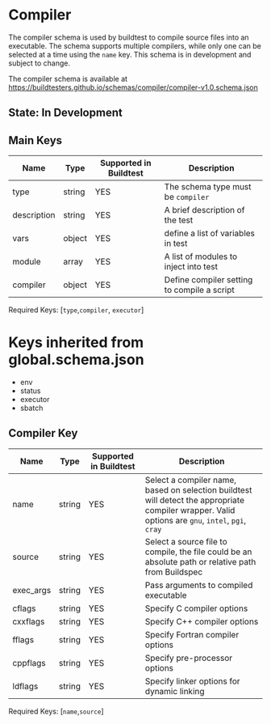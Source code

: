 # Compiler 

The compiler schema is used by buildtest to compile source files into an 
executable. The schema supports multiple compilers, while only one can be 
selected at a time using the `name` key. This schema is in development 
and subject to change.

The compiler schema is available at https://buildtesters.github.io/schemas/compiler/compiler-v1.0.schema.json

## State: In Development

## Main Keys

| Name | Type | Supported in Buildtest | Description | 
| ---- | ---- | ---------------------- | ----------- |
| type | string | YES | The schema type must be `compiler` | 
| description | string | YES | A brief description of the test | 
| vars | object | YES | define a list of variables in test |
| module | array | YES | A list of modules to inject into test | 
| compiler | object | YES | Define compiler setting to compile a script |  

Required Keys: [`type`,`compiler`, `executor`]


# Keys inherited from global.schema.json

- env
- status
- executor
- sbatch

## Compiler Key

| Name | Type | Supported in Buildtest | Description  |   
| ---- | ---- | --------------------- | ------------ |  
| name | string | YES | Select a compiler name, based on selection buildtest will detect the appropriate compiler wrapper. Valid options are `gnu`, `intel`, `pgi`, `cray` | 
| source | string | YES | Select a source file to compile, the file could be an absolute path or relative path from Buildspec | 
| exec_args | string | YES | Pass arguments to compiled executable | 
| cflags | string | YES | Specify C compiler options |  
| cxxflags | string | YES | Specify C++ compiler options |  
| fflags | string | YES | Specify Fortran compiler options | 
| cppflags | string | YES | Specify pre-processor options | 
| ldflags | string | YES| Specify linker options for dynamic linking | 

Required Keys: [`name`,`source`]



 